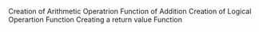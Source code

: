 Creation of Arithmetic Operatrion Function of Addition
Creation of Logical Operartion Function 
Creating a return value Function
